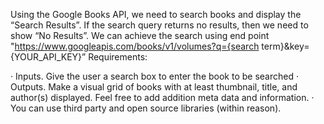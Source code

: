 Using the Google Books API, we need to search books and display the “Search Results”. If the search query returns no results, then we need to show “No Results”. We can achieve the search using end point "https://www.googleapis.com/books/v1/volumes?q={search term}&key={YOUR_API_KEY}”
Requirements:  · Inputs. Give the user a search box to enter the book to be searched
· Outputs. Make a visual grid of books with at least thumbnail, title, and author(s) displayed. Feel free to add
addition meta data and information.
· You can use third party and open source libraries (within reason).
